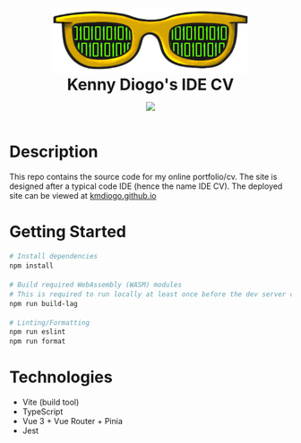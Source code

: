 <div align="center" style="display:flex;flex-direction:column;">
  <a href="https://excalidraw.com">
    <img width="350" src="./src/assets/logos/dilogo-light-color.png" alt="Kenny Diogo's IDE CV Logo." />
  </a>
  <h1 style="margin: 0">Kenny Diogo's IDE CV</h1>
  <p>
    <a target="_blank" href="https://crowdin.com/project/excalidraw">
      <img src="https://github.com/kmdiogo/kdiogo-ide-cv/actions/workflows/cicd.yml/badge.svg">
    </a>
  </p>
</div>

# Description
This repo contains the source code for my online portfolio/cv.
The site is designed after a typical code IDE (hence the name IDE CV).
The deployed site can be viewed at [kmdiogo.github.io](https://kmdiogo.github.io)
# Getting Started
```bash
# Install dependencies
npm install

# Build required WebAssembly (WASM) modules
# This is required to run locally at least once before the dev server can work
npm run build-lag

# Linting/Formatting
npm run eslint
npm run format
```

# Technologies
- Vite (build tool)
- TypeScript
- Vue 3 + Vue Router + Pinia
- Jest
